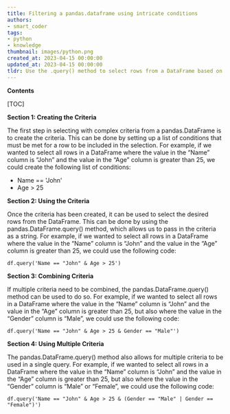```yaml
---
title: Filtering a pandas.dataframe using intricate conditions
authors:
- smart_coder
tags:
- python
- knowledge
thumbnail: images/python.png
created_at: 2023-04-15 00:00:00
updated_at: 2023-04-15 00:00:00
tldr: Use the .query() method to select rows from a DataFrame based on a given set of criteria.
---
```


**Contents**

[TOC]

**Section 1: Creating the Criteria**

The first step in selecting with complex criteria from a pandas.DataFrame is to create the criteria. This can be done by setting up a list of conditions that must be met for a row to be included in the selection. For example, if we wanted to select all rows in a DataFrame where the value in the “Name” column is “John” and the value in the “Age” column is greater than 25, we could create the following list of conditions:

- Name == 'John'
- Age > 25

**Section 2: Using the Criteria**

Once the criteria has been created, it can be used to select the desired rows from the DataFrame. This can be done by using the pandas.DataFrame.query() method, which allows us to pass in the criteria as a string. For example, if we wanted to select all rows in a DataFrame where the value in the “Name” column is “John” and the value in the “Age” column is greater than 25, we could use the following code:

```
df.query('Name == "John" & Age > 25')
```

**Section 3: Combining Criteria**

If multiple criteria need to be combined, the pandas.DataFrame.query() method can be used to do so. For example, if we wanted to select all rows in a DataFrame where the value in the “Name” column is “John” and the value in the “Age” column is greater than 25, but also where the value in the “Gender” column is “Male”, we could use the following code:

```
df.query('Name == "John" & Age > 25 & Gender == "Male"')
```

**Section 4: Using Multiple Criteria**

The pandas.DataFrame.query() method also allows for multiple criteria to be used in a single query. For example, if we wanted to select all rows in a DataFrame where the value in the “Name” column is “John” and the value in the “Age” column is greater than 25, but also where the value in the “Gender” column is “Male” or “Female”, we could use the following code:

```
df.query('Name == "John" & Age > 25 & (Gender == "Male" | Gender == "Female")')
```
